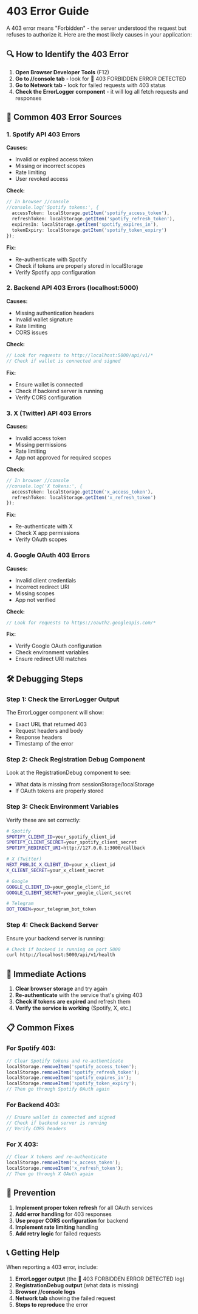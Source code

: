 # 403 Error Guide

A 403 error means "Forbidden" - the server understood the request but refuses to authorize it. Here are the most likely causes in your application:

## 🔍 **How to Identify the 403 Error**

1. **Open Browser Developer Tools** (F12)
2. **Go to //console tab** - look for 🚨 403 FORBIDDEN ERROR DETECTED
3. **Go to Network tab** - look for failed requests with 403 status
4. **Check the ErrorLogger component** - it will log all fetch requests and responses

## 🎯 **Common 403 Error Sources**

### 1. **Spotify API 403 Errors**
**Causes:**
- Invalid or expired access token
- Missing or incorrect scopes
- Rate limiting
- User revoked access

**Check:**
```javascript
// In browser //console
//console.log('Spotify tokens:', {
  accessToken: localStorage.getItem('spotify_access_token'),
  refreshToken: localStorage.getItem('spotify_refresh_token'),
  expiresIn: localStorage.getItem('spotify_expires_in'),
  tokenExpiry: localStorage.getItem('spotify_token_expiry')
});
```

**Fix:**
- Re-authenticate with Spotify
- Check if tokens are properly stored in localStorage
- Verify Spotify app configuration

### 2. **Backend API 403 Errors** (localhost:5000)
**Causes:**
- Missing authentication headers
- Invalid wallet signature
- Rate limiting
- CORS issues

**Check:**
```javascript
// Look for requests to http://localhost:5000/api/v1/*
// Check if wallet is connected and signed
```

**Fix:**
- Ensure wallet is connected
- Check if backend server is running
- Verify CORS configuration

### 3. **X (Twitter) API 403 Errors**
**Causes:**
- Invalid access token
- Missing permissions
- Rate limiting
- App not approved for required scopes

**Check:**
```javascript
// In browser //console
//console.log('X tokens:', {
  accessToken: localStorage.getItem('x_access_token'),
  refreshToken: localStorage.getItem('x_refresh_token')
});
```

**Fix:**
- Re-authenticate with X
- Check X app permissions
- Verify OAuth scopes

### 4. **Google OAuth 403 Errors**
**Causes:**
- Invalid client credentials
- Incorrect redirect URI
- Missing scopes
- App not verified

**Check:**
```javascript
// Look for requests to https://oauth2.googleapis.com/*
```

**Fix:**
- Verify Google OAuth configuration
- Check environment variables
- Ensure redirect URI matches

## 🛠️ **Debugging Steps**

### Step 1: Check the ErrorLogger Output
The ErrorLogger component will show:
- Exact URL that returned 403
- Request headers and body
- Response headers
- Timestamp of the error

### Step 2: Check Registration Debug Component
Look at the RegistrationDebug component to see:
- What data is missing from sessionStorage/localStorage
- If OAuth tokens are properly stored

### Step 3: Check Environment Variables
Verify these are set correctly:
```bash
# Spotify
SPOTIFY_CLIENT_ID=your_spotify_client_id
SPOTIFY_CLIENT_SECRET=your_spotify_client_secret
SPOTIFY_REDIRECT_URI=http://127.0.0.1:3000/callback

# X (Twitter)
NEXT_PUBLIC_X_CLIENT_ID=your_x_client_id
X_CLIENT_SECRET=your_x_client_secret

# Google
GOOGLE_CLIENT_ID=your_google_client_id
GOOGLE_CLIENT_SECRET=your_google_client_secret

# Telegram
BOT_TOKEN=your_telegram_bot_token
```

### Step 4: Check Backend Server
Ensure your backend server is running:
```bash
# Check if backend is running on port 5000
curl http://localhost:5000/api/v1/health
```

## 🚨 **Immediate Actions**

1. **Clear browser storage** and try again
2. **Re-authenticate** with the service that's giving 403
3. **Check if tokens are expired** and refresh them
4. **Verify the service is working** (Spotify, X, etc.)

## 📋 **Common Fixes**

### For Spotify 403:
```javascript
// Clear Spotify tokens and re-authenticate
localStorage.removeItem('spotify_access_token');
localStorage.removeItem('spotify_refresh_token');
localStorage.removeItem('spotify_expires_in');
localStorage.removeItem('spotify_token_expiry');
// Then go through Spotify OAuth again
```

### For Backend 403:
```javascript
// Ensure wallet is connected and signed
// Check if backend server is running
// Verify CORS headers
```

### For X 403:
```javascript
// Clear X tokens and re-authenticate
localStorage.removeItem('x_access_token');
localStorage.removeItem('x_refresh_token');
// Then go through X OAuth again
```

## 🔧 **Prevention**

1. **Implement proper token refresh** for all OAuth services
2. **Add error handling** for 403 responses
3. **Use proper CORS configuration** for backend
4. **Implement rate limiting** handling
5. **Add retry logic** for failed requests

## 📞 **Getting Help**

When reporting a 403 error, include:
1. **ErrorLogger output** (the 🚨 403 FORBIDDEN ERROR DETECTED log)
2. **RegistrationDebug output** (what data is missing)
3. **Browser //console logs**
4. **Network tab** showing the failed request
5. **Steps to reproduce** the error 